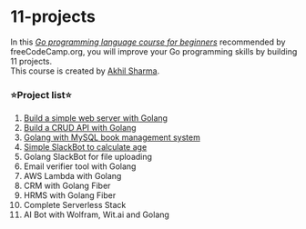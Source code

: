 # 11-projects

In this [_Go programming language course for beginners_](https://youtu.be/jFfo23yIWac) recommended by freeCodeCamp.org, you will improve your Go programming skills by building 11 projects. <br>
This course is created by [Akhil Sharma](https://github.com/AkhilSharma90). <br>

### ⭐️Project list⭐️
1. [Build a simple web server with Golang](https://github.com/appak21/11-projects/tree/main/simple-server)
2. [Build a CRUD API with Golang](https://github.com/appak21/11-projects/tree/main/movies-crud)
3. [Golang with MySQL book management system](https://github.com/appak21/11-projects/tree/main/bookstore)
4. [Simple SlackBot to calculate age](https://github.com/appak21/11-projects/tree/main/slack-age-bot)
5. Golang SlackBot for file uploading
6. Email verifier tool with Golang
7. AWS Lambda with Golang
8. CRM with Golang Fiber
9. HRMS with Golang Fiber
10. Complete Serverless Stack
11. AI Bot with Wolfram, Wit.ai and Golang
